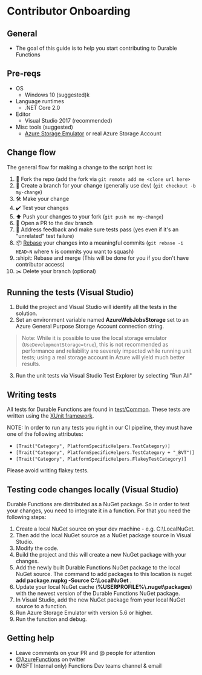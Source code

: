 # Contributor Onboarding

## General

 - The goal of this guide is to help you start contributing to Durable Functions

## Pre-reqs

 - OS
    - Windows 10 (suggested)k
 - Language runtimes
    - .NET Core 2.0
 - Editor
    - Visual Studio 2017 (recommended)
 - Misc tools (suggested)
    - [Azure Storage Emulator](https://docs.microsoft.com/azure/storage/storage-use-emulator) or real Azure Storage Account


## Change flow

The general flow for making a change to the script host is:
1. 🍴 Fork the repo (add the fork via `git remote add me <clone url here>`
2. 🌳 Create a branch for your change (generally use dev) (`git checkout -b my-change`)
3. 🛠 Make your change
4. ✔️ Test your changes
5. ⬆️ Push your changes to your fork (`git push me my-change`)
6. 💌 Open a PR to the dev branch
7. 📢 Address feedback and make sure tests pass (yes even if it's an "unrelated" test failure)
8. 📦 [Rebase](https://git-scm.com/docs/git-rebase) your changes into a meaningful commits (`git rebase -i HEAD~N` where `N` is commits you want to squash)
9. :shipit: Rebase and merge (This will be done for you if you don't have contributor access)
10. ✂️ Delete your branch (optional)


## Running the tests (Visual Studio) 

1. Build the project and Visual Studio will identify all the tests in the solution.
2. Set an environment variable named **AzureWebJobsStorage** set to an Azure General Purpose Storage Account connection string.
> Note: While it is possible to use the local storage emulator (`UseDevelopmentStorage=true`), this is not recommended as performance and reliability are severely impacted while running unit tests; using a real storage account in Azure will yield much better results.

3. Run the unit tests via Visual Studio Test Explorer by selecting "Run All"

## Writing tests
All tests for Durable Functions are found in [test/Common](https://github.com/Azure/azure-functions-durable-extension/tree/dev/test/Common). These tests are written using the [XUnit framework](https://xunit.github.io/). 

NOTE: In order to run any tests you right in our CI pipeline, they must have one of the following attributes:

 - `[Trait("Category", PlatformSpecificHelpers.TestCategory)]`
 - `[Trait("Category", PlatformSpecificHelpers.TestCategory + "_BVT")]`
 - `[Trait("Category", PlatformSpecificHelpers.FlakeyTestCategory)]`
 
Please avoid writing flakey tests.

## Testing code changes locally (Visual Studio) 

Durable Functions are distributed as a NuGet package. So in order to test your changes, you need to integrate it in a function. For that you need the following steps:

1. Create a local NuGet source on your dev machine - e.g. C:\LocalNuGet.
2. Then add the local NuGet source as a NuGet package source in Visual Studio. 
3. Modify the code.
4. Build the project and this will create a new NuGet package with your changes.
5. Add the newly built Durable Functions NuGet package to the local NuGet source. The command to add packages to this location is nuget **add package.nupkg -Source C:\LocalNuGet** .
5. Update your local NuGet cache (**%USERPROFILE%\\.nuget\packages**) with the newest version of the Durable Functions NuGet package.
6. In Visual Studio, add the new NuGet package from your local NuGet source to a function. 
7. Run Azure Storage Emulator with version 5.6 or higher.
8. Run the function and debug.


## Getting help

 - Leave comments on your PR and @ people for attention
 - [@AzureFunctions](https://twitter.com/AzureFunctions) on twitter
 - (MSFT Internal only) Functions Dev teams channel & email
